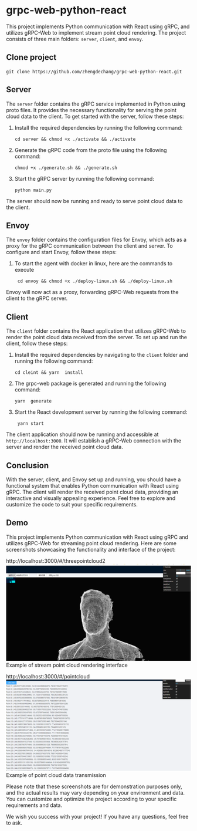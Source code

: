 # grpc-web-python-react

This project implements Python communication with React using gRPC, and utilizes gRPC-Web to implement stream point cloud rendering. The project consists of three main folders: `server`, `client`, and `envoy`.

##  Clone project

```shell
git clone https://github.com/zhengdechang/grpc-web-python-react.git
```


## Server

The `server` folder contains the gRPC service implemented in Python using proto files. It provides the necessary functionality for serving the point cloud data to the client. To get started with the server, follow these steps:

1. Install the required dependencies by running the following command:
   ```
   cd server && chmod +x ./activate && ./activate
   ```

2. Generate the gRPC code from the proto file using the following command:
   ```
   chmod +x ./generate.sh && ./generate.sh
   ```

3. Start the gRPC server by running the following command:
   ```
   python main.py
   ```

The server should now be running and ready to serve point cloud data to the client.

## Envoy

The `envoy` folder contains the configuration files for Envoy, which acts as a proxy for the gRPC communication between the client and server. To configure and start Envoy, follow these steps:

1. To start the agent with docker in linux, here are the commands to execute
   ```shell
    cd envoy && chmod +x ./deploy-linux.sh && ./deploy-linux.sh
   ```

Envoy will now act as a proxy, forwarding gRPC-Web requests from the client to the gRPC server.


## Client

The `client` folder contains the React application that utilizes gRPC-Web to render the point cloud data received from the server. To set up and run the client, follow these steps:

1. Install the required dependencies by navigating to the `client` folder and running the following command:
   ```
   cd cleint && yarn  install
   ```
2. The grpc-web package is generated and running the following command:
   ```
   yarn  generate
   ```
   
3. Start the React development server by running the following command:
   ```
    yarn start
   ```

The client application should now be running and accessible at `http://localhost:3000`. It will establish a gRPC-Web connection with the server and render the received point cloud data.


## Conclusion

With the server, client, and Envoy set up and running, you should have a functional system that enables Python communication with React using gRPC. The client will render the received point cloud data, providing an interactive and visually appealing experience. Feel free to explore and customize the code to suit your specific requirements.

## Demo

This project implements Python communication with React using gRPC and utilizes gRPC-Web for streaming point cloud rendering. Here are some screenshots showcasing the functionality and interface of the project:

http://localhost:3000/#/threepointcloud2
![Demo 1](client/src/assets/images/threepointcloud2.png)
Example of stream point cloud rendering interface

http://localhost:3000/#/pointcloud
![Demo 2](client/src/assets/images/pointcloud.png)
Example of point cloud data transmission

Please note that these screenshots are for demonstration purposes only, and the actual results may vary depending on your environment and data. You can customize and optimize the project according to your specific requirements and data.

We wish you success with your project! If you have any questions, feel free to ask.